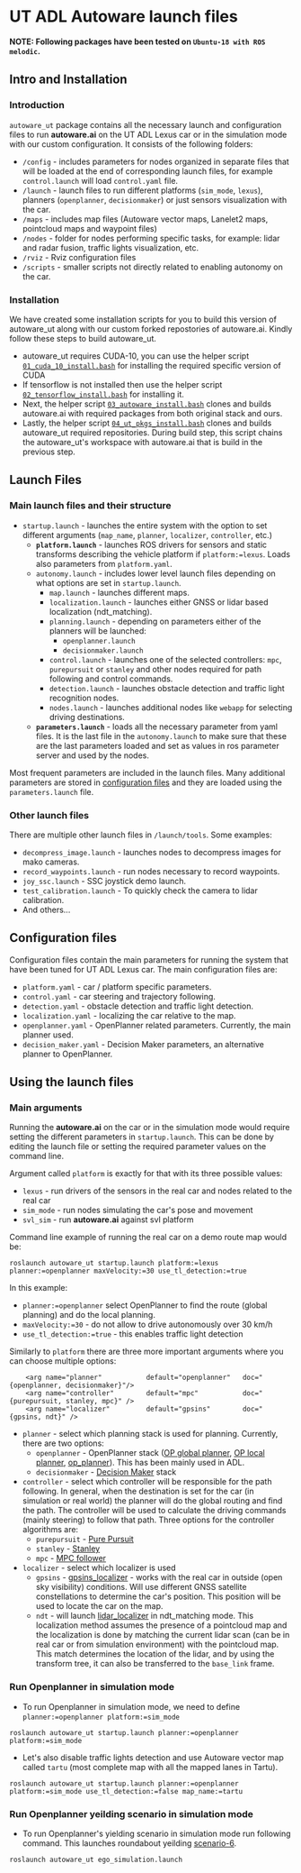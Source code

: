 # UT ADL Autoware launch files


<b> NOTE: Following packages have been tested on `Ubuntu-18 with ROS melodic`. </b>

## Intro and Installation

### Introduction

`autoware_ut` package contains all the necessary launch and configuration files to run **autoware.ai** on the UT ADL Lexus car or in the simulation mode with our custom configuration. It consists of the following folders:

- `/config` - includes parameters for nodes organized in separate files that will be loaded at the end of corresponding launch files, for example `control.launch` will load `control.yaml` file.
- `/launch` - launch files to run different platforms (`sim_mode`, `lexus`), planners (`openplanner`, `decisionmaker`) or just sensors visualization with the car.
- `/maps` - includes map files (Autoware vector maps, Lanelet2 maps, pointcloud maps and waypoint files)
- `/nodes` - folder for nodes performing specific tasks, for example: lidar and radar fusion, traffic lights visualization, etc.
- `/rviz` - Rviz configuration files
- `/scripts` - smaller scripts not directly related to enabling autonomy on the car. 

### Installation

We have created some installation scripts for you to build this version of autoware_ut along with our custom forked repostories of autoware.ai. Kindly follow these steps to build autoware_ut.

- autoware_ut requires CUDA-10, you can use the helper script [`01_cuda_10_install.bash`](https://github.com/MahirGulzar/autoware_ut/tree/master/scripts/01_cuda_10_install.bash) for installing the required specific version of CUDA
- If tensorflow is not installed then use the helper script [`02_tensorflow_install.bash`](https://github.com/MahirGulzar/autoware_ut/tree/master/scripts/02_tensorflow_install.bash) for installing it.
- Next, the helper script [`03_autoware_install.bash`](https://github.com/MahirGulzar/autoware_ut/tree/master/scripts/03_autoware_install.bash) clones and builds autoware.ai with required packages from both original stack and ours.
- Lastly, the helper script [`04_ut_pkgs_install.bash`](https://github.com/MahirGulzar/autoware_ut/tree/master/scripts/04_ut_pkgs_install.bash) clones and builds autoware_ut required repositories. During build step, this script chains the autoware_ut's workspace with autoware.ai that is build in the previous step.
 
## Launch Files

### Main launch files and their structure
- `startup.launch` - launches the entire system with the option to set different arguments (`map_name`, `planner`, `localizer`, `controller`, etc.)
	- **`platform.launch`** - launches ROS drivers for sensors and static transforms describing the vehicle platform if `platform:=lexus`. Loads also parameters from `platform.yaml`.
	- `autonomy.launch` - includes lower level launch files depending on what options are set in `startup.launch`.
		- `map.launch` - launches different maps.
		- `localization.launch` - launches either GNSS or lidar based localization (ndt_matching).
		- `planning.launch` - depending on parameters either of the planners will be launched:
            - `openplanner.launch`
            - `decisionmaker.launch`
		- `control.launch` - launches one of the selected controllers: `mpc`, `purepursuit` or `stanley` and other nodes required for path following and control commands.
		- `detection.launch` - launches obstacle detection and traffic light recognition nodes.
		- `nodes.launch` - launches additional nodes like `webapp` for selecting driving destinations.
    - **`parameters.launch`** - loads all the necessary parameter from yaml files. It is the last file in the `autonomy.launch` to make sure that these are the last parameters loaded and set as values in ros parameter server and used by the nodes.


Most frequent parameters are included in the launch files. Many additional parameters are stored in [configuration files](#configuration-files) and they are loaded using the `parameters.launch` file.


### Other launch files

There are multiple other launch files in `/launch/tools`. Some examples:
- `decompress_image.launch` - launches nodes to decompress images for mako cameras.
- `record_waypoints.launch` - run nodes necessary to record waypoints.
- `joy_ssc.launch` - SSC joystick demo launch.
- `test_calibration.launch` - To quickly check the camera to lidar calibration.
- And others...


## Configuration files

Configuration files contain the main parameters for running the system that have been tuned for UT ADL Lexus car. The main configuration files are:
- `platform.yaml` - car / platform specific parameters. 
- `control.yaml` - car steering and trajectory following.
- `detection.yaml` - obstacle detection and traffic light detection.
- `localization.yaml` - localizing the car relative to the map. 
- `openplanner.yaml` - OpenPlanner related parameters. Currently, the main planner used.
- `decision_maker.yaml` - Decision Maker parameters, an alternative planner to OpenPlanner.


## Using the launch files

### Main arguments

Running the **autoware.ai** on the car or in the simulation mode would require setting the different parameters in `startup.launch`. This can be done by editing the launch file or setting the required parameter values on the command line.

Argument called `platform` is exactly for that with its three possible values:
- `lexus` - run drivers of the sensors in the real car and nodes related to the real car
- `sim_mode` - run nodes simulating the car's pose and movement
- `svl_sim` - run **autoware.ai** against svl platform

Command line example of running the real car on a demo route map would be:

```
roslaunch autoware_ut startup.launch platform:=lexus planner:=openplanner maxVelocity:=30 use_tl_detection:=true
```
In this example:
- `planner:=openplanner` select OpenPlanner to find the route (global planning) and do the local planning.
- `maxVelocity:=30` - do not allow to drive autonomously over 30 km/h
- `use_tl_detection:=true` - this enables traffic light detection

Similarly to `platform` there are three more important arguments where you can choose multiple options:
```
    <arg name="planner"           default="openplanner"   doc="{openplanner, decisionmaker}"/>
    <arg name="controller"        default="mpc"           doc="{purepursuit, stanley, mpc}" />
    <arg name="localizer"         default="gpsins"        doc="{gpsins, ndt}" />
```

- `planner` - select which planning stack is used for planning. Currently, there are two options:
  - `openplanner` - OpenPlanner stack ([OP global planner](https://github.com/MahirGulzar/core_planning/tree/feature/prediction/op_global_planner), [OP local planner](https://github.com/MahirGulzar/core_planning/tree/feature/prediction/op_local_planner), [op_planner](https://github.com/MahirGulzar/common/tree/feature/prediction/op_planner)). This has been mainly used in ADL.
  - `decisionmaker` - [Decision Maker](https://github.com/MahirGulzar/core_planning/tree/feature/prediction/decision_maker) stack
- `controller` - select which controller will be responsible for the path following. In general, when the destination is set for the car (in simulation or real world) the planner will do the global routing and find the path. The controller will be used to calculate the driving commands (mainly steering) to follow that path. Three options for the controller algorithms are:
  - `purepursuit` - [Pure Pursuit](https://github.com/MahirGulzar/core_planning/tree/feature/prediction/pure_pursuit)
  - `stanley` - [Stanley](https://github.com/MahirGulzar/core_planning/tree/feature/prediction/stanley_controller)
  - `mpc` - [MPC follower](https://github.com/MahirGulzar/core_planning/tree/feature/prediction/mpc_follower)
- `localizer` - select which localizer is used
  - `gpsins` - [gpsins_localizer](https://github.com/astuff/autoware.ai-core_perception/tree/as/master/gpsins_localizer) - works with the real car in outside (open sky visibility) conditions. Will use different GNSS satellite constellations to determine the car's position. This position will be used to locate the car on the map.
  - `ndt` - will launch [lidar_localizer](https://github.com/astuff/autoware.ai-core_perception/tree/as/master/lidar_localizer) in ndt_matching mode. This localization method assumes the presence of a pointcloud map and the localization is done by matching the current lidar scan (can be in real car or from simulation environment) with the pointcloud map. This match determines the location of the lidar, and by using the transform tree, it can also be transferred to the `base_link` frame.

### Run Openplanner in simulation mode

* To run Openplanner in simulation mode, we need to define `planner:=openplanner platform:=sim_mode`

```
roslaunch autoware_ut startup.launch planner:=openplanner platform:=sim_mode
```

* Let's also disable traffic lights detection and use Autoware vector map called `tartu` (most complete map with all the mapped lanes in Tartu).

```
roslaunch autoware_ut startup.launch planner:=openplanner platform:=sim_mode use_tl_detection:=false map_name:=tartu
```


### Run Openplanner yeilding scenario in simulation mode

* To run Openplanner's yielding scenario in simulation mode run following command. This launches roundabout yeilding [scenario-6](https://github.com/MahirGulzar/autoware_ut/tree/master/config/scenario_configs/delta_roundabout/scenario_6).

```
roslaunch autoware_ut ego_simulation.launch
```
